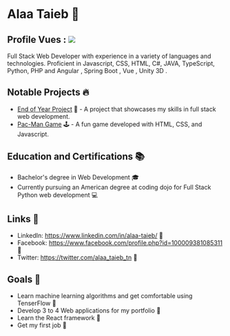 # Alaa Taieb 🚀
## Profile Vues : ![](https://komarev.com/ghpvc/?username=Alaa-Taieb)

Full Stack Web Developer with experience in a variety of languages and technologies. Proficient in Javascript, CSS, HTML, C#, JAVA, TypeScript, Python, PHP and Angular , Spring Boot , Vue ,  Unity 3D .

## Notable Projects 🔥

- [End of Year Project](https://github.com/alaataieb/End-of-year-project) 🚀 - A project that showcases my skills in full stack web development.
- [Pac-Man Game](https://github.com/alaataieb/Pacman-game) 🕹️ - A fun game developed with HTML, CSS, and Javascript.

## Education and Certifications 📚

- Bachelor's degree in Web Development 🎓
- Currently pursuing an American degree at coding dojo for Full Stack Python web development 💻

## Links 🔗
- LinkedIn: https://www.linkedin.com/in/alaa-taieb/ 🔗
- Facebook: https://www.facebook.com/profile.php?id=100009381085311 🔗
- Twitter: https://twitter.com/alaa_taieb_tn 🔗

## Goals 🎯
- Learn machine learning algorithms and get comfortable using TenserFlow 🧠
- Develop 3 to 4 Web applications for my portfolio 📱
- Learn the React framework 🔧
- Get my first job 💼
